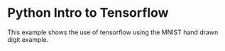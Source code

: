 # Python Intro to Tensorflow

This example shows the use of tensorflow using the MNIST hand drawn digit example.
